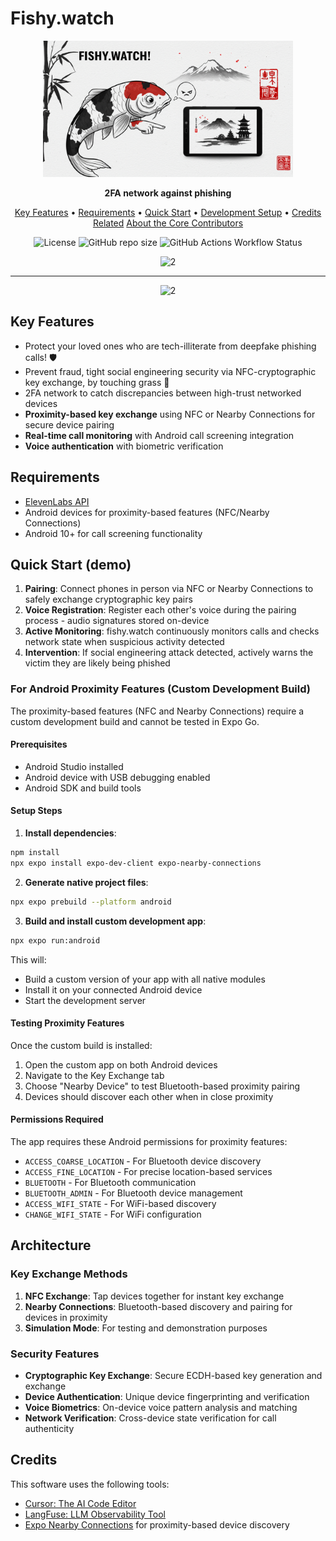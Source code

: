 # Fishy.watch

<p align="center">
  <img src="media/banner.png" alt="2" width="400">
</p>

<p align="center">
<b>2FA network against phishing</b>
</p>

<p align="center">
<p align="center">
  <a href="#key-features">Key Features</a> •
  <a href="#requirements">Requirements</a> •
  <a href="#quick-start">Quick Start</a> •
  <a href="#development-setup">Development Setup</a> •
  <a href="#credits">Credits</a>
  <a href="#related">Related</a>
  <a href="#about-the-core-contributors">About the Core Contributors</a>
</p>

</p>

<p align="center">
  <img src="https://img.shields.io/badge/License-MIT-blue" alt="License">
  <img alt="GitHub repo size" src="https://img.shields.io/github/repo-size/Miyamura80/Python-Template">
  <img alt="GitHub Actions Workflow Status" src="https://img.shields.io/github/actions/workflow/status/Miyamura80/fishy-watch/test_target_tests.yaml?branch=main">

</p>

<p align="center">
  <img src="media/fishy.gif" alt="2" width="600">
</p>


--- 

<p align="center">
  <img src="media/creating_banner.gif" alt="2" width="600">
</p>

## Key Features

- Protect your loved ones who are tech-illiterate from deepfake phishing calls! 🛡️
- Prevent fraud, tight social engineering security via NFC-cryptographic key exchange, by touching grass 🌿
- 2FA network to catch discrepancies between high-trust networked devices
- **Proximity-based key exchange** using NFC or Nearby Connections for secure device pairing
- **Real-time call monitoring** with Android call screening integration
- **Voice authentication** with biometric verification

## Requirements

- [ElevenLabs API](https://elevenlabs.io) 
- Android devices for proximity-based features (NFC/Nearby Connections)
- Android 10+ for call screening functionality

## Quick Start (demo)

1. **Pairing**: Connect phones in person via NFC or Nearby Connections to safely exchange cryptographic key pairs
2. **Voice Registration**: Register each other's voice during the pairing process - audio signatures stored on-device
3. **Active Monitoring**: fishy.watch continuously monitors calls and checks network state when suspicious activity detected
4. **Intervention**: If social engineering attack detected, actively warns the victim they are likely being phished

### For Android Proximity Features (Custom Development Build)

The proximity-based features (NFC and Nearby Connections) require a custom development build and cannot be tested in Expo Go.

#### Prerequisites
- Android Studio installed
- Android device with USB debugging enabled
- Android SDK and build tools

#### Setup Steps

1. **Install dependencies**:
```bash
npm install
npx expo install expo-dev-client expo-nearby-connections
```

2. **Generate native project files**:
```bash
npx expo prebuild --platform android
```

3. **Build and install custom development app**:
```bash
npx expo run:android
```

This will:
- Build a custom version of your app with all native modules
- Install it on your connected Android device
- Start the development server

#### Testing Proximity Features

Once the custom build is installed:
1. Open the custom app on both Android devices
2. Navigate to the Key Exchange tab
3. Choose "Nearby Device" to test Bluetooth-based proximity pairing
4. Devices should discover each other when in close proximity

#### Permissions Required

The app requires these Android permissions for proximity features:
- `ACCESS_COARSE_LOCATION` - For Bluetooth device discovery
- `ACCESS_FINE_LOCATION` - For precise location-based services
- `BLUETOOTH` - For Bluetooth communication
- `BLUETOOTH_ADMIN` - For Bluetooth device management
- `ACCESS_WIFI_STATE` - For WiFi-based discovery
- `CHANGE_WIFI_STATE` - For WiFi configuration

## Architecture

### Key Exchange Methods
1. **NFC Exchange**: Tap devices together for instant key exchange
2. **Nearby Connections**: Bluetooth-based discovery and pairing for devices in proximity
3. **Simulation Mode**: For testing and demonstration purposes

### Security Features
- **Cryptographic Key Exchange**: Secure ECDH-based key generation and exchange
- **Device Authentication**: Unique device fingerprinting and verification
- **Voice Biometrics**: On-device voice pattern analysis and matching
- **Network Verification**: Cross-device state verification for call authenticity

## Credits

This software uses the following tools:
- [Cursor: The AI Code Editor](cursor.com)
- [LangFuse: LLM Observability Tool](https://langfuse.com/)
- [Expo Nearby Connections](https://docs.expo.dev/versions/latest/sdk/nearby-connections/) for proximity-based device discovery
